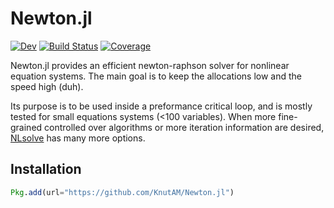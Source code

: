 # Newton.jl

<!-- [![Stable](https://img.shields.io/badge/docs-stable-blue.svg)](https://KnutAM.github.io/Newton.jl/stable) -->
[![Dev](https://img.shields.io/badge/docs-dev-blue.svg)](https://KnutAM.github.io/Newton.jl/dev)
[![Build Status](https://github.com/KnutAM/Newton.jl/workflows/CI/badge.svg)](https://github.com/KnutAM/Newton.jl/actions)
[![Coverage](https://codecov.io/gh/KnutAM/Newton.jl/branch/master/graph/badge.svg)](https://codecov.io/gh/KnutAM/Newton.jl)

Newton.jl provides an efficient newton-raphson solver for nonlinear equation systems. The main goal is to keep the allocations low and the speed high (duh).

Its purpose is to be used inside a preformance critical loop, and is mostly tested for small equations systems (<100 variables). When more fine-grained controlled over algorithms or more iteration information are desired, [NLsolve](https://github.com/JuliaNLSolvers/NLsolve.jl) has many more options.

## Installation
```julia
Pkg.add(url="https://github.com/KnutAM/Newton.jl")
```
